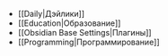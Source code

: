 - [[Daily|Дэйлики]]
- [[Education|Образование]]
- [[Obsidian Base Settings|Плагины]]
- [[Programming|Программирование]]
